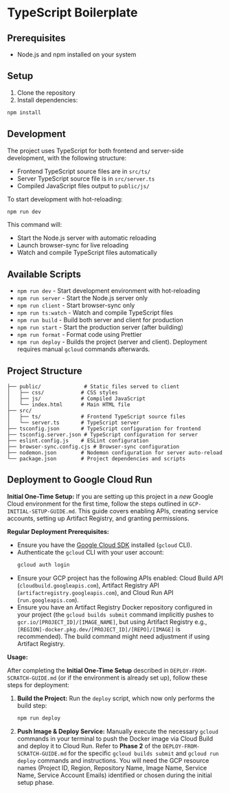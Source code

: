 # TypeScript Boilerplate

## Prerequisites
- Node.js and npm installed on your system

## Setup
1. Clone the repository
2. Install dependencies:
```bash
npm install
```

## Development
The project uses TypeScript for both frontend and server-side development, with the following structure:
- Frontend TypeScript source files are in `src/ts/`
- Server TypeScript source file is in `src/server.ts`
- Compiled JavaScript files output to `public/js/`

To start development with hot-reloading:
```bash
npm run dev
```

This command will:
- Start the Node.js server with automatic reloading
- Launch browser-sync for live reloading
- Watch and compile TypeScript files automatically

## Available Scripts
- `npm run dev` - Start development environment with hot-reloading
- `npm run server` - Start the Node.js server only
- `npm run client` - Start browser-sync only
- `npm run ts:watch` - Watch and compile TypeScript files
- `npm run build` - Build both server and client for production
- `npm run start` - Start the production server (after building)
- `npm run format` - Format code using Prettier
- `npm run deploy` - Builds the project (server and client). Deployment requires manual `gcloud` commands afterwards.

## Project Structure
```
├── public/              # Static files served to client
│   ├── css/            # CSS styles
│   ├── js/             # Compiled JavaScript
│   └── index.html      # Main HTML file
├── src/
│   ├── ts/             # Frontend TypeScript source files
│   └── server.ts       # TypeScript server
├── tsconfig.json       # TypeScript configuration for frontend
├── tsconfig.server.json # TypeScript configuration for server
├── eslint.config.js    # ESLint configuration
├── browser-sync.config.cjs # Browser-sync configuration
├── nodemon.json        # Nodemon configuration for server auto-reload
└── package.json        # Project dependencies and scripts
```

## Deployment to Google Cloud Run



**Initial One-Time Setup:**
If you are setting up this project in a *new* Google Cloud environment for the first time, follow the steps outlined in `GCP-INITIAL-SETUP-GUIDE.md`. This guide covers enabling APIs, creating service accounts, setting up Artifact Registry, and granting permissions.

**Regular Deployment Prerequisites:**

*   Ensure you have the [Google Cloud SDK](https://cloud.google.com/sdk/docs/install) installed (`gcloud` CLI).
*   Authenticate the `gcloud` CLI with your user account:
    ```bash
    gcloud auth login
    ```
*   Ensure your GCP project has the following APIs enabled: Cloud Build API (`cloudbuild.googleapis.com`), Artifact Registry API (`artifactregistry.googleapis.com`), and Cloud Run API (`run.googleapis.com`).
*   Ensure you have an Artifact Registry Docker repository configured in your project (the `gcloud builds submit` command implicitly pushes to `gcr.io/[PROJECT_ID]/[IMAGE_NAME]`, but using Artifact Registry e.g., `[REGION]-docker.pkg.dev/[PROJECT_ID]/[REPO]/[IMAGE]` is recommended). The build command might need adjustment if using Artifact Registry.

**Usage:**

After completing the **Initial One-Time Setup** described in `DEPLOY-FROM-SCRATCH-GUIDE.md` (or if the environment is already set up), follow these steps for deployment:

1.  **Build the Project:**
    Run the `deploy` script, which now only performs the build step:
    ```bash
    npm run deploy
    ```

2.  **Push Image & Deploy Service:**
    Manually execute the necessary `gcloud` commands in your terminal to push the Docker image via Cloud Build and deploy it to Cloud Run. Refer to **Phase 2** of the `DEPLOY-FROM-SCRATCH-GUIDE.md` for the specific `gcloud builds submit` and `gcloud run deploy` commands and instructions. You will need the GCP resource names (Project ID, Region, Repository Name, Image Name, Service Name, Service Account Emails) identified or chosen during the initial setup phase.
